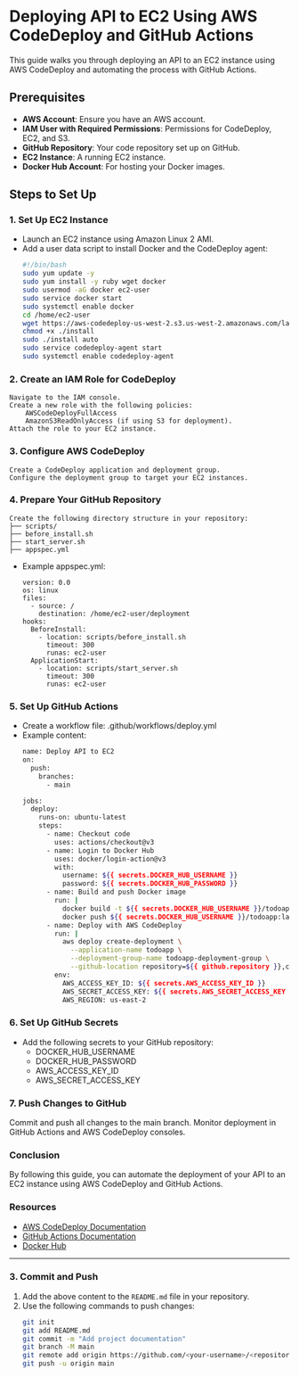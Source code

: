 # Deploying API to EC2 Using AWS CodeDeploy and GitHub Actions

This guide walks you through deploying an API to an EC2 instance using AWS CodeDeploy and automating the process with GitHub Actions.

## Prerequisites
- **AWS Account**: Ensure you have an AWS account.
- **IAM User with Required Permissions**: Permissions for CodeDeploy, EC2, and S3.
- **GitHub Repository**: Your code repository set up on GitHub.
- **EC2 Instance**: A running EC2 instance.
- **Docker Hub Account**: For hosting your Docker images.

## Steps to Set Up
### 1. Set Up EC2 Instance
- Launch an EC2 instance using Amazon Linux 2 AMI.
- Add a user data script to install Docker and the CodeDeploy agent:
  ```bash
  #!/bin/bash
  sudo yum update -y
  sudo yum install -y ruby wget docker
  sudo usermod -aG docker ec2-user
  sudo service docker start
  sudo systemctl enable docker
  cd /home/ec2-user
  wget https://aws-codedeploy-us-west-2.s3.us-west-2.amazonaws.com/latest/install
  chmod +x ./install
  sudo ./install auto
  sudo service codedeploy-agent start
  sudo systemctl enable codedeploy-agent
### 2. Create an IAM Role for CodeDeploy

    Navigate to the IAM console.
    Create a new role with the following policies:
        AWSCodeDeployFullAccess
        AmazonS3ReadOnlyAccess (if using S3 for deployment).
    Attach the role to your EC2 instance.

### 3. Configure AWS CodeDeploy

    Create a CodeDeploy application and deployment group.
    Configure the deployment group to target your EC2 instances.

### 4. Prepare Your GitHub Repository

    Create the following directory structure in your repository:
    ├── scripts/
    ├── before_install.sh
    ├── start_server.sh
    ├── appspec.yml
- Example appspec.yml:
  
      version: 0.0
      os: linux
      files:
        - source: /
          destination: /home/ec2-user/deployment
      hooks:
        BeforeInstall:
          - location: scripts/before_install.sh
            timeout: 300
            runas: ec2-user
        ApplicationStart:
          - location: scripts/start_server.sh
            timeout: 300
            runas: ec2-user
### 5. Set Up GitHub Actions
  - Create a workflow file: .github/workflows/deploy.yml
  - Example content: 
    ```bash
    name: Deploy API to EC2
    on:
      push:
        branches:
          - main
    
    jobs:
      deploy:
        runs-on: ubuntu-latest
        steps:
          - name: Checkout code
            uses: actions/checkout@v3
          - name: Login to Docker Hub
            uses: docker/login-action@v3
            with:
              username: ${{ secrets.DOCKER_HUB_USERNAME }}
              password: ${{ secrets.DOCKER_HUB_PASSWORD }}
          - name: Build and push Docker image
            run: |
              docker build -t ${{ secrets.DOCKER_HUB_USERNAME }}/todoapp .
              docker push ${{ secrets.DOCKER_HUB_USERNAME }}/todoapp:latest
          - name: Deploy with AWS CodeDeploy
            run: |
              aws deploy create-deployment \
                --application-name todoapp \
                --deployment-group-name todoapp-deployment-group \
                --github-location repository=${{ github.repository }},commitId=${{ github.sha }}
            env:
              AWS_ACCESS_KEY_ID: ${{ secrets.AWS_ACCESS_KEY_ID }}
              AWS_SECRET_ACCESS_KEY: ${{ secrets.AWS_SECRET_ACCESS_KEY }}
              AWS_REGION: us-east-2
### 6. Set Up GitHub Secrets
 - Add the following secrets to your GitHub repository:
     - DOCKER_HUB_USERNAME
     - DOCKER_HUB_PASSWORD
     - AWS_ACCESS_KEY_ID
     - AWS_SECRET_ACCESS_KEY  
### 7. Push Changes to GitHub
 Commit and push all changes to the main branch.
Monitor deployment in GitHub Actions and AWS CodeDeploy consoles.

### Conclusion
By following this guide, you can automate the deployment of your API to an EC2 instance using AWS CodeDeploy and GitHub Actions.

### Resources
- [AWS CodeDeploy Documentation](https://docs.aws.amazon.com/codedeploy/)
- [GitHub Actions Documentation](https://docs.github.com/en/actions)
- [Docker Hub](https://hub.docker.com/)


---

### 3. **Commit and Push**
1. Add the above content to the `README.md` file in your repository.
2. Use the following commands to push changes:
   ```bash
   git init
   git add README.md
   git commit -m "Add project documentation"
   git branch -M main
   git remote add origin https://github.com/<your-username>/<repository-name>.git
   git push -u origin main


